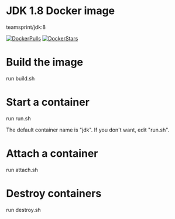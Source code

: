 # JDK 1.8 Docker image

teamsprint/jdk:8

[![DockerPulls](https://img.shields.io/docker/pulls/teamsprint/docker-jdk.svg)](https://registry.hub.docker.com/u/teamsprint/docker-jdk/)
[![DockerStars](https://img.shields.io/docker/stars/teamsprint/docker-jdk.svg)](https://registry.hub.docker.com/u/teamsprint/docker-jdk/)

# Build the image

run build.sh

# Start a container

run run.sh

The default container name is "jdk". If you don't want, edit "run.sh".

# Attach a container

run attach.sh

# Destroy containers

run destroy.sh

